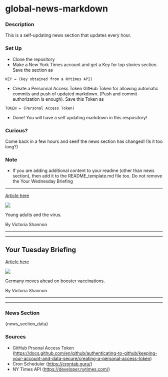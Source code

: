 # global-news-markdown

### Description 
This is a self-updating news section that updates every hour.

### Set Up 
* Clone the repository
* Make a New York Times account and get a Key for top stories section. Save the section as 
 ```
 KEY = (key obtained from a NYtimes API)
 ```
*  Create a Personnal Access Token GitHub Token for allowing automatic commits and push of updated markdown. (Push and commit authorization is enough). Save this Token as 
```
TOKEN = (Personal Access Token)
```
* Done! You will have a self updating markdown in this respository!

### Curious?
Come back in a few hours and seeif the news section has changed! (Is it too long?)

### Note
* If you are adding additional content to your readme (other than news section), then add it to the README_template.md file too. Do not remove the Your Wednesday Briefing
-----------------------

[Article here](https://www.nytimes.com/2021/08/04/briefing/delta-variant-cuomo-climate.html)

[![](https://static01.nyt.com/images/2021/08/04/us/04europe-briefing-nl-lede-2-promo/merlin_187506714_19ebdaa7-de9a-4e97-a2d6-8fc00c0802b5-superJumbo.jpg)](https://www.nytimes.com/2021/08/04/briefing/delta-variant-cuomo-climate.html)

Young adults and the virus.

By Victoria Shannon

* * *

* * *

Your Tuesday Briefing
---------------------

[Article here](https://www.nytimes.com/2021/08/02/briefing/germany-booster-vaccines-worker-shortages.html)

[![](https://static01.nyt.com/images/2021/08/03/us/03ambriefing-europe/03ambriefing-europe--superJumbo.jpg)](https://www.nytimes.com/2021/08/02/briefing/germany-booster-vaccines-worker-shortages.html)

Germany moves ahead on booster vaccinations.

By Victoria Shannon

* * *

* * *

### News Section 
{news_section_data}


### Sources 
* GitHub Prsonal Access Token (https://docs.github.com/en/github/authenticating-to-github/keeping-your-account-and-data-secure/creating-a-personal-access-token)
* Cron Scheduler (https://crontab.guru/)
* NY Times API (https://developer.nytimes.com/)
